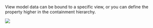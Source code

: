 View model data can be bound to a specific view, or you can define the 
property higher in the containment hierarchy.

<img src="resources/images/earthquakes/ViewModelHierarchy.jpg">

